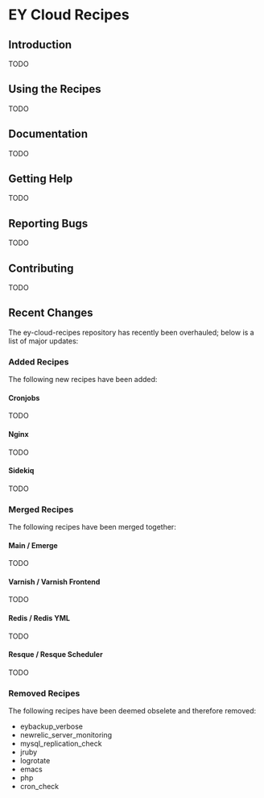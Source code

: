 # EY Cloud Recipes

## Introduction

TODO

## Using the Recipes

TODO

## Documentation

TODO

## Getting Help

TODO

## Reporting Bugs

TODO

## Contributing

TODO

## Recent Changes

The ey-cloud-recipes repository has recently been overhauled; below is a list of major updates:

### Added Recipes

The following new recipes have been added:

#### Cronjobs

TODO

#### Nginx

TODO

#### Sidekiq

TODO

### Merged Recipes

The following recipes have been merged together:

#### Main / Emerge

TODO

#### Varnish / Varnish Frontend

TODO

#### Redis / Redis YML

TODO

#### Resque / Resque Scheduler

TODO

### Removed Recipes

The following recipes have been deemed obselete and therefore removed:

- eybackup_verbose
- newrelic_server_monitoring
- mysql_replication_check
- jruby
- logrotate
- emacs
- php
- cron_check